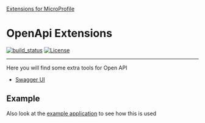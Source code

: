 [Extensions for MicroProfile](https://www.microprofile-ext.org/)

# OpenApi Extensions

[![build_status](https://travis-ci.com/microprofile-extensions/openapi-ext.svg?branch=master)](https://travis-ci.com/microprofile-extensions/openapi-ext)
[![License](https://img.shields.io/badge/license-Apache%202-blue.svg)](https://github.com/microprofile-extensions/openapi-ext/blob/master/LICENSE)
___________
Here you will find some extra tools for Open API

* [Swagger UI](https://github.com/microprofile-extensions/openapi-ext/blob/master/swagger-ui/README.md)

## Example

Also look at the [example application](https://github.com/microprofile-extensions/openapi-ext/blob/master/openapi-example/README.md) to see how this is used
